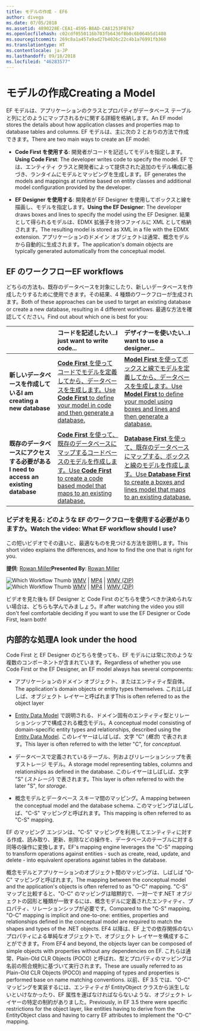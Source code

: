 ```yaml
---
title: モデルの作成 - EF6
author: divega
ms.date: 07/05/2018
ms.assetid: 4890228E-CEA1-4595-B8AD-CA81253F8767
ms.openlocfilehash: c02cdf0550116b703fb6436f8b0c6b064b5d1408
ms.sourcegitcommit: 269c8a1a457a9ad27b4026c22c4b1a76991fb360
ms.translationtype: HT
ms.contentlocale: ja-JP
ms.lasthandoff: 09/18/2018
ms.locfileid: "46283577"
---
```

# <a name="creating-a-model"></a><span data-ttu-id="70251-102">モデルの作成</span><span class="sxs-lookup"><span data-stu-id="70251-102">Creating a Model</span></span>

<span data-ttu-id="70251-103">EF モデルは、アプリケーションのクラスとプロパティがデータベース テーブルと列にどのようにマップされるかに関する詳細を格納します。</span><span class="sxs-lookup"><span data-stu-id="70251-103">An EF model stores the details about how application classes and properties map to database tables and columns.</span></span> <span data-ttu-id="70251-104">EF モデルは、主に次の 2 とおりの方法で作成できます。</span><span class="sxs-lookup"><span data-stu-id="70251-104">There are two main ways to create an EF model:</span></span>

- <span data-ttu-id="70251-105">**Code First を使用する**: 開発者がコードを記述してモデルを指定します。</span><span class="sxs-lookup"><span data-stu-id="70251-105">**Using Code First**: The developer writes code to specify the model.</span></span> <span data-ttu-id="70251-106">EF では、エンティティ クラスと開発者によって提供された追加のモデル構成に基づき、ランタイムにモデルとマッピングを生成します。</span><span class="sxs-lookup"><span data-stu-id="70251-106">EF generates the models and mappings at runtime based on entity classes and additional model configuration provided by the developer.</span></span>

- <span data-ttu-id="70251-107">**EF Designer を使用する**: 開発者が EF Designer を使用してボックスと線を描画し、モデルを指定します。</span><span class="sxs-lookup"><span data-stu-id="70251-107">**Using the EF Designer**: The developer draws boxes and lines to specify the model using the EF Designer.</span></span> <span data-ttu-id="70251-108">結果として得られるモデルは、EDMX 拡張子を持つファイルに XML として格納されます。</span><span class="sxs-lookup"><span data-stu-id="70251-108">The resulting model is stored as XML in a file with the EDMX extension.</span></span> <span data-ttu-id="70251-109">アプリケーションのドメイン オブジェクトは通常、概念モデルから自動的に生成されます。</span><span class="sxs-lookup"><span data-stu-id="70251-109">The application's domain objects are typically generated automatically from the conceptual model.</span></span>

## <a name="ef-workflows"></a><span data-ttu-id="70251-110">EF のワークフロー</span><span class="sxs-lookup"><span data-stu-id="70251-110">EF workflows</span></span>

<span data-ttu-id="70251-111">どちらの方法も、既存のデータベースを対象にしたり、新しいデータベースを作成したりするために使用できます。その結果、4 種類のワークフローが生成されます。</span><span class="sxs-lookup"><span data-stu-id="70251-111">Both of these approaches can be used to target an existing database or create a new database, resulting in 4 different workflows.</span></span>
<span data-ttu-id="70251-112">最適な方法を確認してください。</span><span class="sxs-lookup"><span data-stu-id="70251-112">Find out about which one is best for you:</span></span>  

|                                           | <span data-ttu-id="70251-113">コードを記述したい...</span><span class="sxs-lookup"><span data-stu-id="70251-113">I just want to write code...</span></span>                                                                                                                   | <span data-ttu-id="70251-114">デザイナーを使いたい...</span><span class="sxs-lookup"><span data-stu-id="70251-114">I want to use a designer...</span></span>                                                                                                                        |
|:------------------------------------------|:-----------------------------------------------------------------------------------------------------------------------------------------------|:---------------------------------------------------------------------------------------------------------------------------------------------------|
| <span data-ttu-id="70251-115">**新しいデータベースを作成している**</span><span class="sxs-lookup"><span data-stu-id="70251-115">**I am creating a new database**</span></span>          | [<span data-ttu-id="70251-116">**Code First** を使ってコードでモデルを定義してから、データベースを生成します。</span><span class="sxs-lookup"><span data-stu-id="70251-116">Use **Code First** to define your model in code and then generate a database.</span></span>](~/ef6/modeling/code-first/workflows/new-database.md)           | [<span data-ttu-id="70251-117">**Model First** を使ってボックスと線でモデルを定義してから、データベースを生成します。</span><span class="sxs-lookup"><span data-stu-id="70251-117">Use **Model First** to define your model using boxes and lines and then generate a database.</span></span>](~/ef6/modeling/designer/workflows/model-first.md)   |
| <span data-ttu-id="70251-118">**既存のデータベースにアクセスする必要がある**</span><span class="sxs-lookup"><span data-stu-id="70251-118">**I need to access an existing database**</span></span> | [<span data-ttu-id="70251-119">**Code First** を使って、既存のデータベースにマップするコードベースのモデルを作成します。</span><span class="sxs-lookup"><span data-stu-id="70251-119">Use **Code First** to create a code based model that maps to an existing database.</span></span>](~/ef6/modeling/code-first/workflows/existing-database.md) | [<span data-ttu-id="70251-120">**Database First** を使って、既存のデータベースにマップする、ボックスと線のモデルを作成します。</span><span class="sxs-lookup"><span data-stu-id="70251-120">Use **Database First** to create a boxes and lines model that maps to an existing database.</span></span>](~/ef6/modeling/designer/workflows/database-first.md) |

### <a name="watch-the-video-what-ef-workflow-should-i-use"></a><span data-ttu-id="70251-121">ビデオを見る: どのような EF のワークフローを使用する必要がありますか。</span><span class="sxs-lookup"><span data-stu-id="70251-121">Watch the video: What EF workflow should I use?</span></span>

<span data-ttu-id="70251-122">この短いビデオでその違いと、最適なものを見つける方法を説明します。</span><span class="sxs-lookup"><span data-stu-id="70251-122">This short video explains the differences, and how to find the one that is right for you.</span></span>

<span data-ttu-id="70251-123">**提供**: [Rowan Miller](http://romiller.com/)</span><span class="sxs-lookup"><span data-stu-id="70251-123">**Presented By**: [Rowan Miller](http://romiller.com/)</span></span>

<span data-ttu-id="70251-124">![Which Workflow Thumb](../media/whichworkflow-thumb.png) [WMV](https://download.microsoft.com/download/8/F/8/8F81F4CD-3678-4229-8D79-0C63FFA3C595/HDI_ITPro_Technet_winvideo_ChoseYourWorkflow.wmv) | [MP4](https://download.microsoft.com/download/8/F/8/8F81F4CD-3678-4229-8D79-0C63FFA3C595/HDI_ITPro_Technet_mp4video_ChoseYourWorkflow.m4v) | [WMV (ZIP)](https://download.microsoft.com/download/8/F/8/8F81F4CD-3678-4229-8D79-0C63FFA3C595/HDI_ITPro_Technet_winvideo_ChoseYourWorkflow.zip)</span><span class="sxs-lookup"><span data-stu-id="70251-124">![Which Workflow Thumb](../media/whichworkflow-thumb.png) [WMV](https://download.microsoft.com/download/8/F/8/8F81F4CD-3678-4229-8D79-0C63FFA3C595/HDI_ITPro_Technet_winvideo_ChoseYourWorkflow.wmv) | [MP4](https://download.microsoft.com/download/8/F/8/8F81F4CD-3678-4229-8D79-0C63FFA3C595/HDI_ITPro_Technet_mp4video_ChoseYourWorkflow.m4v) | [WMV (ZIP)](https://download.microsoft.com/download/8/F/8/8F81F4CD-3678-4229-8D79-0C63FFA3C595/HDI_ITPro_Technet_winvideo_ChoseYourWorkflow.zip)</span></span>

<span data-ttu-id="70251-125">ビデオを見た後も EF Designer と Code First のどちらを使うべきか決められない場合は、どちらも学んでみましょう。</span><span class="sxs-lookup"><span data-stu-id="70251-125">If after watching the video you still don't feel comfortable deciding if you want to use the EF Designer or Code First, learn both!</span></span>

## <a name="a-look-under-the-hood"></a><span data-ttu-id="70251-126">内部的な処理</span><span class="sxs-lookup"><span data-stu-id="70251-126">A look under the hood</span></span>

<span data-ttu-id="70251-127">Code First と EF Designer のどちらを使っても、EF モデルには常に次のような複数のコンポーネントが含まれています。</span><span class="sxs-lookup"><span data-stu-id="70251-127">Regardless of whether you use Code First or the EF Designer, an EF model always has several components:</span></span>

- <span data-ttu-id="70251-128">アプリケーションのドメイン オブジェクト、またはエンティティ型自体。</span><span class="sxs-lookup"><span data-stu-id="70251-128">The application's domain objects or entity types themselves.</span></span> <span data-ttu-id="70251-129">これはしばしば、オブジェクト レイヤーと呼ばれます</span><span class="sxs-lookup"><span data-stu-id="70251-129">This is often referred to as the object layer</span></span>

- <span data-ttu-id="70251-130">[Entity Data Model](~/ef6/resources/glossary.md#entity-data-model) で説明される、ドメイン固有のエンティティ型とリレーションシップで構成される概念モデル。</span><span class="sxs-lookup"><span data-stu-id="70251-130">A conceptual model consisting of domain-specific entity types and relationships, described using the [Entity Data Model](~/ef6/resources/glossary.md#entity-data-model).</span></span> <span data-ttu-id="70251-131">このレイヤーはしばしば、文字 "C" (_概念_) で表されます。</span><span class="sxs-lookup"><span data-stu-id="70251-131">This layer is often referred to with the letter "C", for _conceptual_.</span></span>

- <span data-ttu-id="70251-132">データベースで定義されているテーブル、列およびリレーションシップを表すストレージ モデル。</span><span class="sxs-lookup"><span data-stu-id="70251-132">A storage model representing tables, columns and relationships as defined in the database.</span></span> <span data-ttu-id="70251-133">このレイヤーはしばしば、文字 "S" (_ストレージ_) で表されます。</span><span class="sxs-lookup"><span data-stu-id="70251-133">This layer is often referred to with the later "S", for _storage_.</span></span>  

- <span data-ttu-id="70251-134">概念モデルとデータベース スキーマ間のマッピング。</span><span class="sxs-lookup"><span data-stu-id="70251-134">A mapping between the conceptual model and the database schema.</span></span> <span data-ttu-id="70251-135">このマッピングはしばしば、"C-S" マッピングと呼ばれます。</span><span class="sxs-lookup"><span data-stu-id="70251-135">This mapping is often referred to as "C-S" mapping.</span></span>

<span data-ttu-id="70251-136">EF のマッピング エンジンは、"C-S" マッピングを利用してエンティティに対する作成、読み取り、更新、削除などの操作を、データベースのテーブルに対する同等の操作に変換します。</span><span class="sxs-lookup"><span data-stu-id="70251-136">EF's mapping engine leverages the "C-S" mapping to transform operations against entities - such as create, read, update, and delete - into equivalent operations against tables in the database.</span></span>

<span data-ttu-id="70251-137">概念モデルとアプリケーションのオブジェクト間のマッピングは、しばしば "O-C" マッピングと呼ばれます。</span><span class="sxs-lookup"><span data-stu-id="70251-137">The mapping between the conceptual model and the application's objects is often referred to as "O-C" mapping.</span></span> <span data-ttu-id="70251-138">"C-S" マップと比較すると、"O-C" のマッピングは暗黙的で、一対一です.NET オブジェクトの図形と種類が一致するには、概念モデルに定義されたエンティティ、プロパティ、リレーションシップが必要です。</span><span class="sxs-lookup"><span data-stu-id="70251-138">Compared to the "C-S" mapping, "O-C" mapping is implicit and one-to-one: entities, properties and relationships defined in the conceptual model are required to match the shapes and types of the .NET objects.</span></span> <span data-ttu-id="70251-139">EF4 以降は、EF 上での依存関係のないプロパティによる単純なオブジェクトで、オブジェクト レイヤーを構成することができます。</span><span class="sxs-lookup"><span data-stu-id="70251-139">From EF4 and beyond, the objects layer can be composed of simple objects with properties without any dependencies on EF.</span></span> <span data-ttu-id="70251-140">これらは通常、Plain-Old CLR Objects (POCO) と呼ばれ、型とプロパティのマッピングは名前の照合規則に基づいて実行されます。</span><span class="sxs-lookup"><span data-stu-id="70251-140">These are usually referred to as Plain-Old CLR Objects (POCO) and mapping of types and properties is performed base on name matching conventions.</span></span> <span data-ttu-id="70251-141">以前、EF 3.5 では、"O-C" マッピングを実装するには、エンティティが EntityObject クラスから派生しないといけなかったり、EF 属性を運ばなければならないような、オブジェクト レイヤーの特定の制約がありました。</span><span class="sxs-lookup"><span data-stu-id="70251-141">Previously, in EF 3.5 there were specific restrictions for the object layer, like entities having to derive from the EntityObject class and having to carry EF attributes to implement the "O-C" mapping.</span></span>
